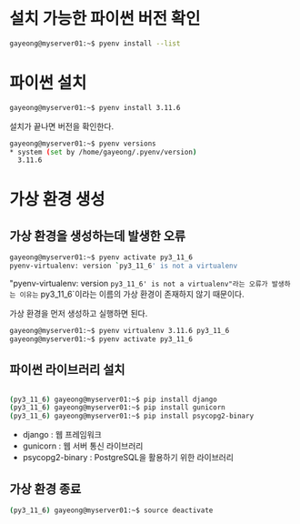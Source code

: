 # 설치 가능한 파이썬 버전 확인

```bash
gayeong@myserver01:~$ pyenv install --list
```

# 파이썬 설치

```bash
gayeong@myserver01:~$ pyenv install 3.11.6
```

설치가 끝나면 버전을 확인한다.

```bash
gayeong@myserver01:~$ pyenv versions
* system (set by /home/gayeong/.pyenv/version)
  3.11.6
```

# 가상 환경 생성

## 가상 환경을 생성하는데 발생한 오류

```bash
gayeong@myserver01:~$ pyenv activate py3_11_6
pyenv-virtualenv: version `py3_11_6' is not a virtualenv
```

"pyenv-virtualenv: version `py3_11_6' is not a virtualenv"라는 오류가 발생하는 이유는` py3_11_6`이라는 이름의 가상 환경이 존재하지 않기 때문이다.

가상 환경을 먼저 생성하고 실행하면 된다.

```bash
gayeong@myserver01:~$ pyenv virtualenv 3.11.6 py3_11_6
gayeong@myserver01:~$ pyenv activate py3_11_6
```

## 파이썬 라이브러리 설치

```bash

(py3_11_6) gayeong@myserver01:~$ pip install django
(py3_11_6) gayeong@myserver01:~$ pip install gunicorn
(py3_11_6) gayeong@myserver01:~$ pip install psycopg2-binary
```

- django : 웹 프레임워크
- gunicorn : 웹 서버 통신 라이브러리
- psycopg2-binary : PostgreSQL을 활용하기 위한 라이브러리

## 가상 환경 종료

```bash
(py3_11_6) gayeong@myserver01:~$ source deactivate
```
